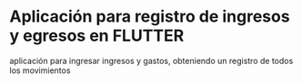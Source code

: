 # Aplicación para registro de ingresos y egresos en FLUTTER
aplicación para ingresar ingresos y gastos, obteniendo un registro de todos los movimientos
